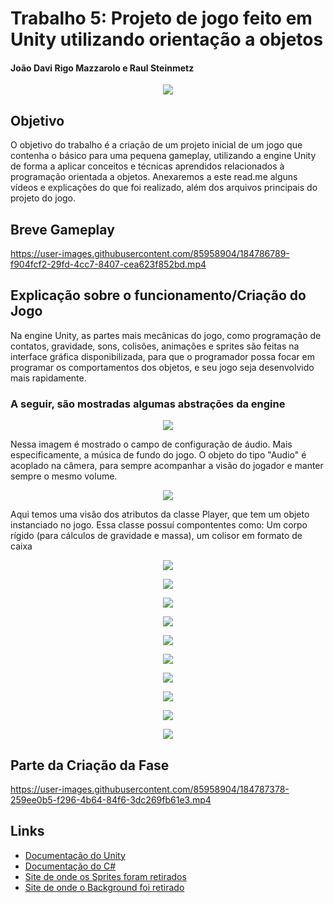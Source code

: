 # Trabalho 5: Projeto de jogo feito em Unity utilizando orientação a objetos
#### João Davi Rigo Mazzarolo e Raul Steinmetz

<p align="center">
  <img src="https://user-images.githubusercontent.com/85958904/184784186-67dd09a3-bf03-48da-97d0-d20c7362db3b.PNG">
</p>

## Objetivo

O objetivo do trabalho é a criação de um projeto inicial de um jogo que contenha o básico para uma pequena gameplay, utilizando a engine Unity de forma a aplicar conceitos e técnicas aprendidos relacionados à programação orientada a objetos. Anexaremos a este read.me alguns vídeos e explicações do que foi realizado, além dos arquivos principais do projeto do jogo.

## Breve Gameplay

https://user-images.githubusercontent.com/85958904/184786789-f904fcf2-29fd-4cc7-8407-cea623f852bd.mp4

## Explicação sobre o funcionamento/Criação do Jogo

Na engine Unity, as partes mais mecânicas do jogo, como programação de contatos, gravidade, sons, colisões, animações e sprites são feitas na interface gráfica disponibilizada, para que o programador possa focar em programar os comportamentos dos objetos, e seu jogo seja desenvolvido mais rapidamente.

### A seguir, são mostradas algumas abstrações da engine

<p align="center">
  <img src="https://user-images.githubusercontent.com/85958904/184790046-61c13243-684e-461c-99b7-dc6f21096f48.png">
</p>

Nessa imagem é mostrado o campo de configuração de áudio. Mais especificamente, a música de fundo do jogo. O objeto do tipo "Audio" é acoplado na câmera, para sempre acompanhar a visão do jogador e manter sempre o mesmo volume.

<p align="center">
  <img src="https://user-images.githubusercontent.com/85958904/184790441-0df1d358-2b98-465d-8495-69eb1273dcca.png">
</p>

Aqui temos uma visão dos atributos da classe Player, que tem um objeto instanciado no jogo. Essa classe possuí compontentes como: Um corpo rígido (para cálculos de gravidade e massa), um colisor em formato de caixa

<p align="center">
  <img src="https://user-images.githubusercontent.com/85958904/184790511-b006bd82-3334-462e-be0b-9c6f90e1a1d7.png">
</p>

<p align="center">
  <img src="https://user-images.githubusercontent.com/85958904/184790544-c77eb711-ff61-4deb-9318-697d5b079cb1.png">
</p>

<p align="center">
  <img src="https://user-images.githubusercontent.com/85958904/184791010-c513b141-1c89-4cdd-a76b-e94a9484c80a.png">
</p>

<p align="center">
  <img src="https://user-images.githubusercontent.com/85958904/184791042-6f9dd3a4-06b7-462b-a0f9-edf8471539d3.png">
</p>

<p align="center">
  <img src="https://user-images.githubusercontent.com/85958904/184791076-55781644-5931-45a6-85c1-2bbf06d8af02.png">
</p>

<p align="center">
  <img src="https://user-images.githubusercontent.com/85958904/184791079-42ae1da2-ea03-4f7f-94e9-8d40a1da8b8d.png">
</p>

<p align="center">
  <img src="https://user-images.githubusercontent.com/85958904/184791085-a71412c8-df75-4778-a694-df7c1c72dd6d.png">
</p>

<p align="center">
  <img src="https://user-images.githubusercontent.com/85958904/184791096-652b5f09-a292-4698-8b68-b15affd728da.png">
</p>

<p align="center">
  <img src="https://user-images.githubusercontent.com/85958904/184791113-eab1f326-0e20-453d-8c4b-53d88f088ed2.png">
</p>

<p align="center">
  <img src="https://user-images.githubusercontent.com/85958904/184791121-ae50a26b-2ee2-490c-9323-66efd3b04587.png">
</p>

## Parte da Criação da Fase

https://user-images.githubusercontent.com/85958904/184787378-259ee0b5-f296-4b64-84f6-3dc269fb61e3.mp4

## Links

- [Documentação do Unity](https://docs.unity3d.com/Manual/index.html)
- [Documentação do C#](https://docs.microsoft.com/en-us/dotnet/csharp/)
- [Site de onde os Sprites foram retirados](https://itch.io/game-assets)
- [Site de onde o Background foi retirado](https://craftpix.net/)
